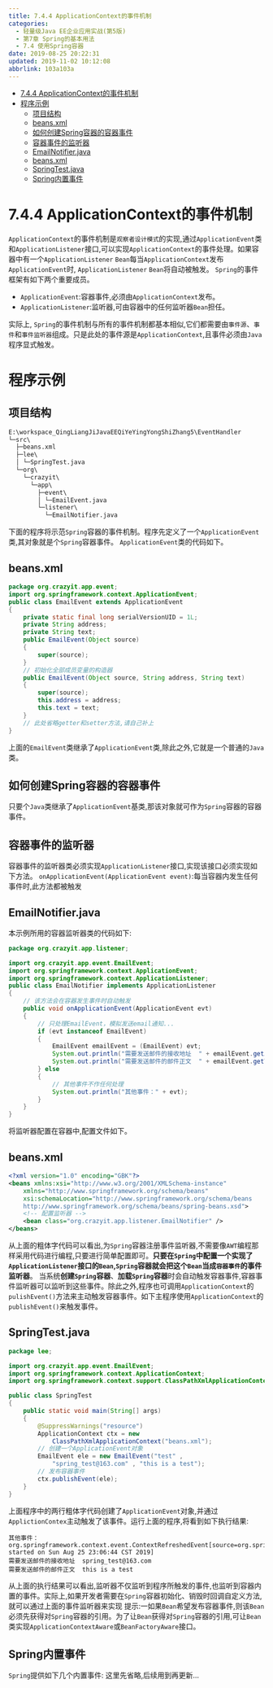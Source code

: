 ```yaml
---
title: 7.4.4 ApplicationContext的事件机制
categories: 
  - 轻量级Java EE企业应用实战(第5版)
  - 第7章 Spring的基本用法
  - 7.4 使用Spring容器
date: 2019-08-25 20:22:31
updated: 2019-11-02 10:12:08
abbrlink: 103a103a
---
```

<div id='my_toc'>

- [7.4.4 ApplicationContext的事件机制](/JavaReadingNotes/103a103a/#7-4-4-ApplicationContext的事件机制)
- [程序示例](/JavaReadingNotes/103a103a/#程序示例)
    - [项目结构](/JavaReadingNotes/103a103a/#项目结构)
    - [beans.xml](/JavaReadingNotes/103a103a/#beans-xml)
    - [如何创建Spring容器的容器事件](/JavaReadingNotes/103a103a/#如何创建Spring容器的容器事件)
    - [容器事件的监听器](/JavaReadingNotes/103a103a/#容器事件的监听器)
    - [EmailNotifier.java](/JavaReadingNotes/103a103a/#EmailNotifier-java)
    - [beans.xml](/JavaReadingNotes/103a103a/#beans-xml)
    - [SpringTest.java](/JavaReadingNotes/103a103a/#SpringTest-java)
    - [Spring内置事件](/JavaReadingNotes/103a103a/#Spring内置事件)

</div>
<!--more-->
<script>if (navigator.platform.toLowerCase() == 'win32'){document.getElementById('my_toc').style.display = 'none';}</script>

<!--end-->
<!--SSTStart-->
# 7.4.4 ApplicationContext的事件机制 #
`ApplicationContext`的事件机制是`观察者设计模式`的实现,通过`ApplicationEvent`类和`ApplicationListener`接口,可以实现`ApplicationContext`的事件处理。如果容器中有一个`ApplicationListener` `Bean`每当`ApplicationContext`发布`ApplicationEvent`时, `ApplicationListener` `Bean`将自动被触发。
`Spring`的事件框架有如下两个重要成员。
- `ApplicationEvent`:容器事件,必须由`ApplicationContext`发布。
- `ApplicationListener`:监听器,可由容器中的任何监听器`Bean`担任。

实际上, `Spring`的事件机制与所有的事件机制都基本相似,它们都需要由`事件源`、`事件`和`事件监听器`组成。只是此处的事件源是`ApplicationContext`,且事件必须由`Java`程序显式触发。

# 程序示例 #
## 项目结构 ##
```cmd
E:\workspace_QingLiangJiJavaEEQiYeYingYongShiZhang5\EventHandler
└─src\
  ├─beans.xml
  ├─lee\
  │ └─SpringTest.java
  └─org\
    └─crazyit\
      └─app\
        ├─event\
        │ └─EmailEvent.java
        └─listener\
          └─EmailNotifier.java
```
下面的程序将示范`Spring`容器的事件机制。程序先定义了一个`ApplicationEvent`类,其对象就是个`Spring`容器事件。 `ApplicationEvent`类的代码如下。
## beans.xml ##
```java
package org.crazyit.app.event;
import org.springframework.context.ApplicationEvent;
public class EmailEvent extends ApplicationEvent
{
	private static final long serialVersionUID = 1L;
	private String address;
	private String text;
	public EmailEvent(Object source)
	{
		super(source);
	}
	// 初始化全部成员变量的构造器
	public EmailEvent(Object source, String address, String text)
	{
		super(source);
		this.address = address;
		this.text = text;
	}
	// 此处省略getter和setter方法,请自己补上
}
```
上面的`EmailEvent`类继承了`ApplicationEvent`类,除此之外,它就是一个普通的`Java`类。
## 如何创建Spring容器的容器事件 ##
只要个`Java`类继承了`ApplicationEvent`基类,那该对象就可作为`Spring`容器的容器事件。

## 容器事件的监听器 ##
容器事件的监听器类必须实现`ApplicationListener`接口,实现该接口必须实现如下方法。
`onApplicationEvent(ApplicationEvent event)`:每当容器内发生任何事件时,此方法都被触发
## EmailNotifier.java ##
本示例所用的容器监听器类的代码如下:
```java
package org.crazyit.app.listener;

import org.crazyit.app.event.EmailEvent;
import org.springframework.context.ApplicationEvent;
import org.springframework.context.ApplicationListener;
public class EmailNotifier implements ApplicationListener
{
	// 该方法会在容器发生事件时自动触发
	public void onApplicationEvent(ApplicationEvent evt)
	{
		// 只处理EmailEvent，模拟发送email通知...
		if (evt instanceof EmailEvent)
		{
			EmailEvent emailEvent = (EmailEvent) evt;
			System.out.println("需要发送邮件的接收地址  " + emailEvent.getAddress());
			System.out.println("需要发送邮件的邮件正文  " + emailEvent.getText());
		} else
		{
			// 其他事件不作任何处理
			System.out.println("其他事件：" + evt);
		}
	}
}
```
将监听器配置在容器中,配置文件如下。
## beans.xml ##
```xml
<?xml version="1.0" encoding="GBK"?>
<beans xmlns:xsi="http://www.w3.org/2001/XMLSchema-instance"
    xmlns="http://www.springframework.org/schema/beans"
    xsi:schemaLocation="http://www.springframework.org/schema/beans
	http://www.springframework.org/schema/beans/spring-beans.xsd">
    <!-- 配置监听器 -->
    <bean class="org.crazyit.app.listener.EmailNotifier" />
</beans>
```
从上面的粗体字代码可以看出,为`Spring`容器注册事件监听器,不需要像`AWT`编程那样采用代码进行编程,只要进行简单配置即可。**只要在`Spring`中配置一个实现了`ApplicationListener`接口的`Bean`,`Spring`容器就会把这个`Bean`当成`容器事件`的事件监听器**。
当系统**创建`Spring`容器**、**加载`Spring`容器**时会自动触发容器事件,容器事件监听器可以监听到这些事件。除此之外,程序也可调用`ApplicationContext`的`pulishEvent()`方法来主动触发容器事件。如下主程序使用`ApplicationContext`的`publishEvent()`来触发事件。
## SpringTest.java ##
```java
package lee;

import org.crazyit.app.event.EmailEvent;
import org.springframework.context.ApplicationContext;
import org.springframework.context.support.ClassPathXmlApplicationContext;

public class SpringTest
{
	public static void main(String[] args)
	{
		@SuppressWarnings("resource")
		ApplicationContext ctx = new
			ClassPathXmlApplicationContext("beans.xml");
		// 创建一个ApplicationEvent对象
		EmailEvent ele = new EmailEvent("test" ,
			"spring_test@163.com" , "this is a test");
		// 发布容器事件
		ctx.publishEvent(ele);
	}
}
```
上面程序中的两行粗体字代码创建了`ApplicationEvent`对象,并通过`ApplictionContex`主动触发了该事件。运行上面的程序,将看到如下执行结果:
```
其他事件：org.springframework.context.event.ContextRefreshedEvent[source=org.springframework.context.support.ClassPathXmlApplicationContext@439f5b3d, started on Sun Aug 25 23:06:44 CST 2019]
需要发送邮件的接收地址  spring_test@163.com
需要发送邮件的邮件正文  this is a test
```
从上面的执行结果可以看出,监听器不仅监听到程序所触发的事件,也监听到容器内置的事件。实际上,如果开发者需要在`Spring`容器初始化、销毁时回调自定义方法,就可以通过上面的事件监听器来实现
提示:一如果`Bean`希望发布容器事件,则该`Bean`必须先获得对`Spring`容器的引用。为了让`Bean`获得对`Spring`容器的引用,可让`Bean`类实现`ApplicationContextAware`或`BeanFactoryAware`接口。
## Spring内置事件 ##
`Spring`提供如下几个内置事件:
这里先省略,后续用到再更新...
<!--SSTStop-->

